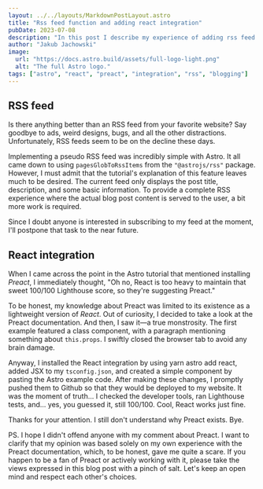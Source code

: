 ```yaml
---
layout: ../../layouts/MarkdownPostLayout.astro
title: "Rss feed function and adding react integration"
pubDate: 2023-07-08
description: "In this post I describe my experience of adding rss feed functionality to astro application and react integration"
author: "Jakub Jachowski"
image:
  url: "https://docs.astro.build/assets/full-logo-light.png"
  alt: "The full Astro logo."
tags: ["astro", "react", "preact", "integration", "rss", "blogging"]
---
```


## RSS feed

Is there anything better than an RSS feed from your favorite website? Say goodbye to ads, weird designs, bugs, and all the other distractions. Unfortunately, RSS feeds seem to be on the decline these days.

Implementing a pseudo RSS feed was incredibly simple with Astro. It all came down to using `pagesGlobToRssItems` from the `"@astrojs/rss"` package. However, I must admit that the tutorial's explanation of this feature leaves much to be desired. The current feed only displays the post title, description, and some basic information. To provide a complete RSS experience where the actual blog post content is served to the user, a bit more work is required.

Since I doubt anyone is interested in subscribing to my feed at the moment, I'll postpone that task to the near future.

## React integration

When I came across the point in the Astro tutorial that mentioned installing _Preact_, I immediately thought, "Oh no, React is too heavy to maintain that sweet 100/100 Lighthouse score, so they're suggesting Preact."

To be honest, my knowledge about Preact was limited to its existence as a lightweight version of _React_. Out of curiosity, I decided to take a look at the Preact documentation. And then, I saw it—a true monstrosity. The first example featured a class component, with a paragraph mentioning something about `this.props`. I swiftly closed the browser tab to avoid any brain damage.

Anyway, I installed the React integration by using yarn astro add react, added JSX to my `tsconfig.json`, and created a simple component by pasting the Astro example code. After making these changes, I promptly pushed them to Github so that they would be deployed to my website. It was the moment of truth... I checked the developer tools, ran Lighthouse tests, and... yes, you guessed it, still 100/100. Cool, React works just fine.

Thanks for your attention. I still don't understand why Preact exists. Bye.

PS. I hope I didn't offend anyone with my comment about Preact. I want to clarify that my opinion was based solely on my own experience with the Preact documentation, which, to be honest, gave me quite a scare. If you happen to be a fan of Preact or actively working with it, please take the views expressed in this blog post with a pinch of salt. Let's keep an open mind and respect each other's choices.
